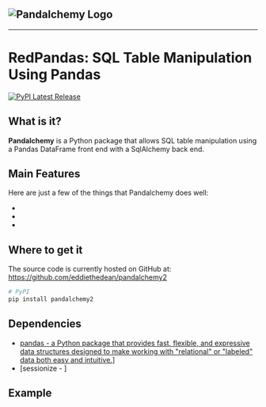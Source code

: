 ## ![Pandalchemy Logo](https://raw.githubusercontent.com/eddiethedean/redpandas/main/docs/redpandas.svg)
-----------------

# RedPandas: SQL Table Manipulation Using Pandas
[![PyPI Latest Release](https://img.shields.io/pypi/v/pandaclehmy2.svg)](https://pypi.org/project/pandalchemy2/)

## What is it?

**Pandalchemy** is a Python package that allows SQL table manipulation using a Pandas DataFrame front end with a SqlAlchemy back end.

## Main Features
Here are just a few of the things that Pandalchemy does well:

  - 
  - 
  - 

## Where to get it
The source code is currently hosted on GitHub at:
https://github.com/eddiethedean/pandalchemy2

```sh
# PyPI
pip install pandalchemy2
```

## Dependencies
- [pandas - a Python package that provides fast, flexible, and expressive data structures designed to make working with "relational" or "labeled" data both easy and intuitive.](https://pandas.pydata.org/)]
- [sessionize - ]



## Example
```sh

```